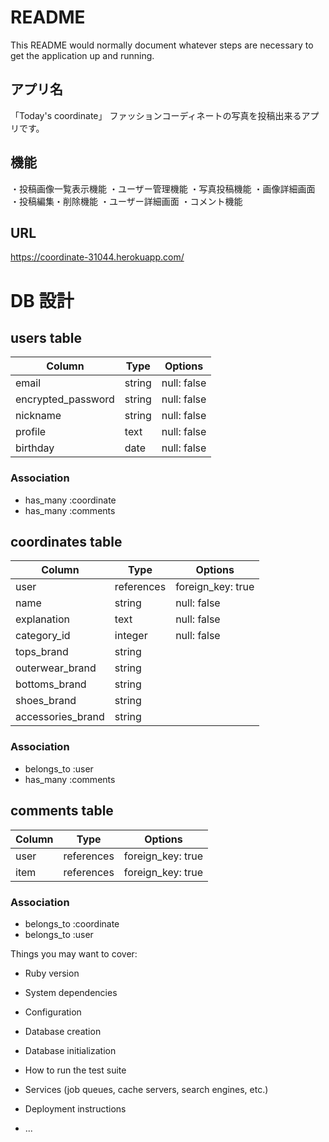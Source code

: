 # README

This README would normally document whatever steps are necessary to get the
application up and running.

## アプリ名

「Today's coordinate」
ファッションコーディネートの写真を投稿出来るアプリです。

## 機能
・投稿画像一覧表示機能
・ユーザー管理機能
・写真投稿機能
・画像詳細画面
・投稿編集・削除機能
・ユーザー詳細画面
・コメント機能

## URL
https://coordinate-31044.herokuapp.com/

# DB 設計

## users table
| Column             | Type                | Options                 |
|--------------------|---------------------|-------------------------|
| email              | string              | null: false             |
| encrypted_password | string              | null: false             |
| nickname           | string              | null: false             |
| profile            | text                | null: false             |
| birthday           | date                | null: false             |

### Association

* has_many :coordinate
* has_many :comments

## coordinates table

| Column                              | Type       | Options           |
|-------------------------------------|------------|-------------------|
| user                                | references | foreign_key: true |
| name                                | string     | null: false       |
| explanation                         | text       | null: false       |
| category_id                         | integer    | null: false       |
| tops_brand                          | string     |                   |
| outerwear_brand                     | string     |                   |
| bottoms_brand                       | string     |                   |
| shoes_brand                         | string     |                   | 
| accessories_brand                   | string     |                   | 

### Association

* belongs_to :user
* has_many :comments

## comments table

| Column                              | Type       | Options           |
|-------------------------------------|------------|-------------------|
| user                                | references | foreign_key: true |
| item                                | references | foreign_key: true |

### Association

* belongs_to :coordinate  
* belongs_to :user  


Things you may want to cover:

* Ruby version

* System dependencies

* Configuration

* Database creation

* Database initialization

* How to run the test suite

* Services (job queues, cache servers, search engines, etc.)

* Deployment instructions

* ...